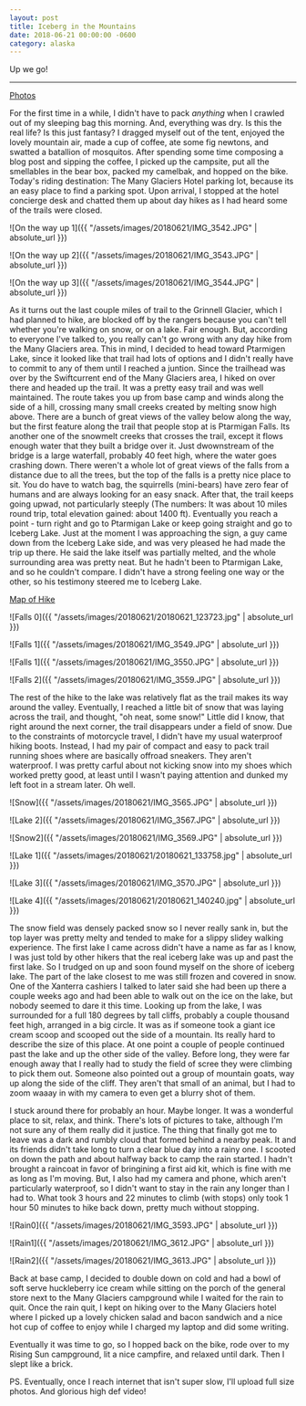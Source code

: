 ```yaml
---
layout: post
title: Iceberg in the Mountains
date: 2018-06-21 00:00:00 -0600
category: alaska
---
```


Up we go!

---
<a href="https://www.flickr.com/photos/36630181@N06/sets/72157699214716435/">Photos</a>

For the first time in a while, I didn't have to pack _anything_ when I crawled out of my sleeping bag this morning.  And, everything was dry.  Is this the real life? Is this just fantasy?  I dragged myself out of the tent, enjoyed the lovely mountain air, made a cup of coffee, ate some fig newtons, and swatted a batallion of mosquitos.  After spending some time composing a blog post and sipping the coffee, I picked up the campsite, put all the smellables in the bear box, packed my camelbak, and hopped on the bike.  Today's riding destination:  The Many Glaciers Hotel parking lot, because its an easy place to find a parking spot.  Upon arrival, I stopped at the hotel concierge desk and chatted them up about day hikes as I had heard some of the trails were closed.

![On the way up 1]({{ "/assets/images/20180621/IMG_3542.JPG" | absolute_url }})

![On the way up 2]({{ "/assets/images/20180621/IMG_3543.JPG" | absolute_url }})

![On the way up 3]({{ "/assets/images/20180621/IMG_3544.JPG" | absolute_url }})

As it turns out the last couple miles of trail to the Grinnell Glacier, which I had planned to hike, are blocked off by the rangers because you can't tell whether you're walking on snow, or on a lake.  Fair enough.  But, according to everyone I've talked to, you really can't go wrong with any day hike from the Many Glaciers area.  This in mind, I decided to head toward Ptarmigen Lake, since it looked like that trail had lots of options and I didn't really have to commit to any of them until I reached a juntion.  Since the trailhead was over by the Swiftcurrent end of the Many Glaciers area, I hiked on over there and headed up the trail.  It was a pretty easy trail and was  well maintained.  The route takes you up from base camp and winds along the side of a hill, crossing many small creeks created by melting snow high above.  There are a bunch of great views of the valley below along the way, but the first feature along the trail that people stop at is Ptarmigan Falls.  Its another one of the snowmelt creeks that crosses the trail, except it flows enough water that they built a bridge over it.  Just dwownstream of the bridge is a large waterfall, probably 40 feet high, where the water goes crashing down.  There weren't a whole lot of great views of the falls from a distance due to all the trees, but the top of the falls is a pretty nice place to sit.  You do have to watch bag, the squirrells (mini-bears) have zero fear of humans and are always looking for an easy snack. After that, the trail keeps going upwad, not particularly steeply (The numbers:  It was about 10 miles round trip, total elevation gained: about 1400 ft).  Eventually you reach a point - turn right and go to Ptarmigan Lake or keep going straight and go to Iceberg Lake.  Just at the moment I was approaching the sign, a guy came down from the Iceberg Lake side, and was very pleased he had made the trip up there.  He said the lake itself was partially melted, and the whole surrounding area was pretty neat.  But he hadn't been to Ptarmigan Lake, and so he couldn't compare.  I didn't have a strong feeling one way or the other, so his testimony steered me to Iceberg Lake.

<a href="https://connect.garmin.com/modern/activity/2796112876" >Map of Hike</a>

![Falls 0]({{ "/assets/images/20180621/20180621_123723.jpg" | absolute_url }})

![Falls 1]({{ "/assets/images/20180621/IMG_3549.JPG" | absolute_url }})

![Falls 1]({{ "/assets/images/20180621/IMG_3550.JPG" | absolute_url }})

![Falls 2]({{ "/assets/images/20180621/IMG_3559.JPG" | absolute_url }})

The rest of the hike to the lake was relatively flat as the trail makes its way around the valley.  Eventually, I reached a little bit of snow that was laying across the trail, and thought, "oh neat, some snow!"  Little did I know, that right around the next corner, the trail disappears under a field of snow.  Due to the constraints of motorcycle travel, I didn't have my usual waterproof hiking boots.  Instead, I had my pair of compact and easy to pack trail running shoes where are basically offroad sneakers.  They aren't waterproof.  I was pretty carful about not kicking snow into my shoes which worked pretty good, at least until I wasn't paying attention and dunked my left foot in a stream later.  Oh well.  

![Snow]({{ "/assets/images/20180621/IMG_3565.JPG" | absolute_url }})

![Lake 2]({{ "/assets/images/20180621/IMG_3567.JPG" | absolute_url }})

![Snow2]({{ "/assets/images/20180621/IMG_3569.JPG" | absolute_url }})

![Lake 1]({{ "/assets/images/20180621/20180621_133758.jpg" | absolute_url }})


![Lake 3]({{ "/assets/images/20180621/IMG_3570.JPG" | absolute_url }})

![Lake 4]({{ "/assets/images/20180621/20180621_140240.jpg" | absolute_url }})

The snow field was densely packed snow so I never really sank in, but the top layer was pretty melty and tended to make for a slippy slidey walking experience.  The first lake I came across didn't have a name as far as I know, I was just told by other hikers that the real iceberg lake was up and past the first lake.  So I trudged on up and soon found myself on the shore of iceberg lake.  The part of the lake closest to me was still frozen and covered in snow.  One of the Xanterra cashiers I talked to later said she had been up there a couple weeks ago and had been able to walk out on the ice on the lake, but nobody seemed to dare it this time.  Looking up from the lake, I was surrounded for a full 180 degrees by tall cliffs, probably a couple thousand feet high, arranged in a big circle.  It was as if someone took a giant ice cream scoop and scooped out the side of a mountain.  Its really hard to describe the size of this place.  At one point a couple of people continued past the lake and up the other side of the valley.  Before long, they were far enough away that I really had to study the field of scree they were climbing to pick them out.  Someone also pointed out a group of mountain goats, way up along the side of the cliff.  They aren't that small of an animal, but I had to zoom waaay in with my camera to even get a blurry shot of them.

I stuck around there for probably an hour.  Maybe longer.  It was a wonderful place to sit, relax, and think.   There's lots of pictures to take, although I'm not sure any of them really did it justice.  The thing that finally got me to leave was a dark and rumbly cloud that formed behind a nearby peak.  It and its friends didn't take long to turn a clear blue day into a rainy one.  I scooted on down the path and about halfway back to camp the rain started.  I hadn't brought a raincoat in favor of bringining a first aid kit, which is fine with me as long as I'm moving.  But, I also had my camera and phone, which aren't particularly waterproof, so I didn't want to stay in the rain any longer than I had to.  What took 3 hours and 22 minutes to climb (with stops) only took 1 hour 50 minutes to hike back down, pretty much without stopping.

![Rain0]({{ "/assets/images/20180621/IMG_3593.JPG" | absolute_url }})

![Rain1]({{ "/assets/images/20180621/IMG_3612.JPG" | absolute_url }})

![Rain2]({{ "/assets/images/20180621/IMG_3613.JPG" | absolute_url }})

Back at base camp, I decided to double down on cold and had a bowl of soft serve huckleberry ice cream while sitting on the porch of the general store next to the Many Glaciers campground while I waited for the rain to quit.  Once the rain quit, I kept on hiking over to the Many Glaciers hotel where I picked up a lovely chicken salad and bacon sandwich and a nice hot cup of coffee to enjoy while I charged my laptop and did some writing.

Eventually it was time to go, so I hopped back on the bike, rode over to my Rising Sun campground, lit a nice campfire, and relaxed until dark.  Then I slept like a brick.


PS.  Eventually, once I reach internet that isn't super slow, I'll upload full size photos.  And glorious high def video!
